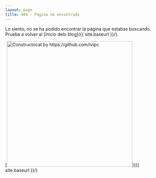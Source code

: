 ```yaml
---
layout: page
title: 404 - Página no encontrada
---
```


Lo siento, no se ha podido encontrar la página que estabas buscando. Prueba a volver al [inicio delo blog]({{ site.baseurl }}/).

[<img src="{{ site.baseurl }}/images/404.jpg" alt="Constructocat by https://github.com/ivipc" style="width: 400px;"/>]({{ site.baseurl }}/)

